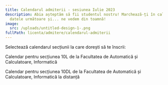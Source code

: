 ```yaml
---
title: Calendarul admiterii - sesiunea Iulie 2023
description: Abia așteptăm să fii studentul nostru! Marchează-ți în calendar
  datele următoare și... ne vedem din toamnă!
image:
  src: /uploads/untitled-design-1-.png
fullPath: licenta/admitere/calendarul-admiterii
---
```

Selectează calendarul secțiunii la care dorești să te înscrii:

<Attachment label="Calendar pentru secțiunea 6L de la Facultatea de Automatică și Calculatoare, domeniile Calculatoare și Tehnologia Informației și Ingineria Sistemelor" internal="licenta/admitere/calendarul-admiterii/calendarul-admiterii-licenta-sectiunea-6l"></Attachment>

Calendar pentru secțiunea 10L de la Facultatea de Automatică și Calculatoare, Informatică

Calendar pentru secțiunea 10DL de la Facultatea de Automatică și Calculatoare, Informatică la distanță